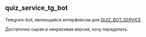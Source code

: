 ## quiz_service_tg_bot

Telegram-bot, являющийся интерфейсом для [QUIZ_BOT_SERVICE](https://github.com/dimayasha7123/quiz_service)

Достаточно сырая и некрасивая версия, хочу переделать.
